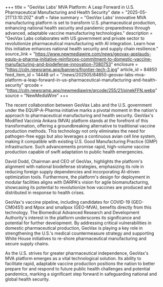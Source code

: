 +++
title = "GeoVax Labs' MVA Platform: A Leap Forward in U.S. Pharmaceutical Manufacturing and Health Security"
date = "2025-05-21T13:10:20Z"
draft = false
summary = "GeoVax Labs' innovative MVA manufacturing platform is set to transform U.S. pharmaceutical production, enhancing national health security and pandemic preparedness through advanced, adaptable vaccine manufacturing technologies."
description = "GeoVax Labs collaborates with US government and private sector to revolutionize pharmaceutical manufacturing with AI integration. Learn how this initiative enhances national health security and supply chain resilience."
source_link = "https://www.newmediawire.com/news/geovax-applauds-equip-a-pharma-initiative-reinforces-commitment-to-domestic-vaccine-manufacturing-and-biodefense-innovation-7080753"
enclosure = "https://cdn.newsramp.app/banners/frontier-tech-3.jpg"
article_id = 84850
feed_item_id = 14448
url = "/news/202505/84850-geovax-labs-mva-platform-a-leap-forward-in-us-pharmaceutical-manufacturing-and-health-security"
qrcode = "https://cdn.newsramp.app/newmediawire/qrcode/255/21/pinekFFN.webp"
source = "NewMediaWire"
+++

<p>The recent collaboration between GeoVax Labs and the U.S. government under the EQUIP-A-Pharma initiative marks a pivotal moment in the nation's approach to pharmaceutical manufacturing and health security. GeoVax's Modified Vaccinia Ankara (MVA) platform stands at the forefront of this transformation, offering a groundbreaking alternative to traditional vaccine production methods. This technology not only eliminates the need for pathogen-free eggs but also leverages a continuous avian cell line system, making it compatible with existing U.S. Good Manufacturing Practice (GMP) infrastructure. Such advancements promise rapid, high-volume vaccine production capable of swift adaptation to public health emergencies.</p><p>David Dodd, Chairman and CEO of GeoVax, highlights the platform's alignment with national biodefense strategies, emphasizing its role in reducing foreign supply dependencies and incorporating AI-driven optimization tools. Furthermore, the platform's design for deployment in modular facilities aligns with DARPA's vision for agile biomanufacturing, showcasing its potential to revolutionize how vaccines are produced and distributed in response to health crises.</p><p>GeoVax's vaccine pipeline, including candidates for COVID-19 (GEO-CM04S1) and Mpox and smallpox (GEO-MVA), benefits directly from this technology. The Biomedical Advanced Research and Development Authority's interest in the platform underscores its significance and potential for further development. By addressing critical vulnerabilities in domestic pharmaceutical production, GeoVax is playing a key role in strengthening the U.S.'s medical countermeasure strategy and supporting White House initiatives to re-shore pharmaceutical manufacturing and secure supply chains.</p><p>As the U.S. strives for greater pharmaceutical independence, GeoVax's MVA platform emerges as a vital technological solution. Its ability to facilitate rapid, adaptable vaccine production positions the nation to better prepare for and respond to future public health challenges and potential pandemics, marking a significant step forward in safeguarding national and global health security.</p>
